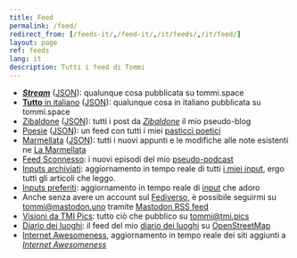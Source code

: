 ```yaml
---
title: Feed
permalink: /feed/
redirect_from: [/feeds-it/,/feed-it/,/it/feeds/,/it/feed/]
layout: page
ref: feeds
lang: it
description: Tutti i feed di Tommi
---
```

- <cite lang='en'><a rel='alternate' href='/all.xml' hreflang='en' type='application/rss+xml' title='All of Tommi’s overwhelmingness'>**Stream**</a></cite> (<a href='/all.json' rel='alternate' type='application/json' title='All of Tommi’s overwhelmingness - JSON feed'>JSON</a>): qualunque cosa pubblicata su tommi.space
- <a rel='alternate' type='application/rss+xml' title='Contenuti in italiano' href='/italiano.xml'>**Tutto** in italiano</a> (<a href='/italiano.json' title='JSON feed dei contenuti in italiano' type='application/json'>JSON</a>): qualunque cosa in italiano pubblicata su tommi.space
- <a title='Zibaldone feed' href='/zibaldone.xml' type='application/atom+xml'>Zibaldone</a> (<a href='/zibaldone.json' title='Blog JSON feed' type='application/json'>JSON</a>): tutti i post da <cite><a href='/zibaldone' title='Zibaldone'>Zibaldone</a></cite> il mio pseudo-blog
- <a title='Feed di poesie' href='/poetry.xml' rel='alternate' type='application/atom+xml'>Poesie</a> (<a href='/poetry.json' title='Poetry JSON feed' type='application/json'>JSON</a>): un feed con tutti i miei [pasticci poetici](/pasticci 'Pasticci')
- <a title='Feed Marmellata' href='/jam.xml' type='application/atom+xml'>Marmellata</a> (<a title='Marmellata JSON feed' href='/jam.json' hreflang='en' type='application/json'>JSON</a>): tutti i nuovi appunti e le modifiche alle note esistenti ne [La Marmellata](/marmellata 'La Marmellata')
- <a title='Feed del podcast Sconnesso' href='/sconnesso.xml' type='application/rss+xml'>Feed Sconnesso</a>: i nuovi episodi del mio <a href='https://tommi.space/sconnesso' title='Sconnesso'>pseudo-podcast</a>
- <a href='https://inputs.tommi.space/tommi/UnqUGNFzghX3pTU/archive.xml' hreflang='en' type='application/rss+xml' title='Archivio Pocket'>Inputs archiviati</a>: aggiornamento in tempo reale di tutti <a href='https://inputs.tommi.space' lang='en' hreflang='en' title='Tommi’s inputs'>i miei input</a>, ergo tutti gli articoli che leggo.
- <a href='https://inputs.tommi.space/tommi/UnqUGNFzghX3pTU/starred.xml' hreflang='en' type='application/rss+xml' title='Articoli Salvati'>Inputs preferiti</a>: aggiornamento in tempo reale di <a href='https://inputs.tommi.space' lang='en' hreflang='en' title='Tommi’s inputs'>input</a> che adoro
- Anche senza avere un account sul <a href='https://it.wikipedia.org/wiki/Fediverso' title='Fediverso su Wikipedia'>Fediverso</a>, è possibile seguirmi su [tommi@mastodon.uno](https://mastodon.uno/@tommi 'Profilo Mastodon italiano di Tommi') tramite <a href='https://mastodon.uno/@tommi.rss' type='application/rss+xml' hreflang='en' title='I toot di Tommi'>Mastodon RSS feed</a>
- <a href='https://tmi.pics/users/tommi.atom' type='application/atom+xml' title='Visioni da TMI Pics'>Visioni da TMI Pics</a>: tutto ciò che pubblico su <a href='https://tmi.pics/tommi' hreflang='en' title='Tommi su TMI Pics'>tommi@tmi.pics</a>
- <a href='https://www.openstreetmap.org/user/xplosionmind/diary/rss' hreflang='en' title='Feed del diario di xplosionmind su OpenStreetMap'>Diario dei luoghi</a>: il feed del mio <a href='https://www.openstreetmap.org/user/xplosionmind/diary' hreflang='en' title='Diario di xplosionmind su OpenStreetMap'>diario dei luoghi</a> su <a href='https://osm.org' lang='en' title='OpenStreetMap'>OpenStreetMap</a>
- <a href='/internet-awesomeness.xml' hreflang='en' type='application/rss+xml' title='Feed di Internet Awesomeness'>Internet Awesomeness</a>, aggiornamento in tempo reale dei siti aggiunti a <cite lang='en'><a hreflang='en' href='/internet-awesomeness' title='Internet Awesomeness'>Internet Awesomeness</a></cite>

